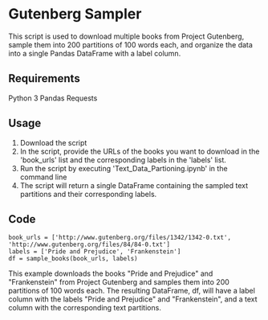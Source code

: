 # Gutenberg Sampler
This script is used to download multiple books from Project Gutenberg, sample them into 200 partitions of 100 words each, and organize the data into a single Pandas DataFrame with a label column.
## Requirements
Python 3
Pandas
Requests
## Usage
1. Download the script
2. In the script, provide the URLs of the books you want to download in the 'book_urls' list and the corresponding labels in the 'labels' list.
3. Run the script by executing 'Text_Data_Partioning.ipynb' in the command line
4. The script will return a single DataFrame containing the sampled text partitions and their corresponding labels.
## Code
```
book_urls = ['http://www.gutenberg.org/files/1342/1342-0.txt', 'http://www.gutenberg.org/files/84/84-0.txt']
labels = ['Pride and Prejudice', 'Frankenstein']
df = sample_books(book_urls, labels)

```
This example downloads the books "Pride and Prejudice" and "Frankenstein" from Project Gutenberg and samples them into 200 partitions of 100 words each. The resulting DataFrame, df, will have a label column with the labels "Pride and Prejudice" and "Frankenstein", and a text column with the corresponding text partitions.
